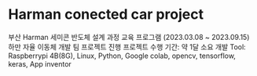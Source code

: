 # Harman conected car project
부산 Harman 세미콘 반도체 설계 과정 교육 프로그램 (2023.03.08 ~ 2023.09.15)
하만 자율 이동체 개발 팀 프로젝트 진행
프로젝트 수행 기간: 약 1달 소요
개발 Tool: Raspberrypi 4B(8G), Linux, Python, Google colab, opencv, tensorflow, keras, App inventor
